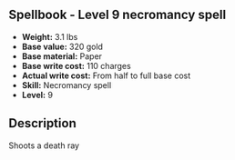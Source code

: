 ## Spellbook - Level 9 necromancy spell

- **Weight:** 3.1 lbs
- **Base value:** 320 gold
- **Base material:** Paper
- **Base write cost:** 110 charges
- **Actual write cost:** From half to full base cost
- **Skill:** Necromancy spell
- **Level:** 9

## Description

Shoots a death ray

